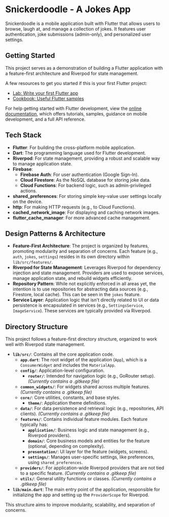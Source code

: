 # Snickerdoodle - A Jokes App

Snickerdoodle is a mobile application built with Flutter that allows users to browse, laugh at, and manage a collection of jokes. It features user authentication, joke submissions (admin-only), and personalized user settings.

## Getting Started

This project serves as a demonstration of building a Flutter application with a feature-first architecture and Riverpod for state management.

A few resources to get you started if this is your first Flutter project:

- [Lab: Write your first Flutter app](https://docs.flutter.dev/get-started/codelab)
- [Cookbook: Useful Flutter samples](https://docs.flutter.dev/cookbook)

For help getting started with Flutter development, view the
[online documentation](https://docs.flutter.dev/), which offers tutorials,
samples, guidance on mobile development, and a full API reference.

## Tech Stack

- **Flutter**: For building the cross-platform mobile application.
- **Dart**: The programming language used for Flutter development.
- **Riverpod**: For state management, providing a robust and scalable way to manage application state.
- **Firebase**:
    - **Firebase Auth**: For user authentication (Google Sign-In).
    - **Cloud Firestore**: As the NoSQL database for storing joke data.
    - **Cloud Functions**: For backend logic, such as admin-privileged actions.
- **shared_preferences**: For storing simple key-value user settings locally on the device.
- **http**: For making HTTP requests (e.g., to Cloud Functions).
- **cached_network_image**: For displaying and caching network images.
- **flutter_cache_manager**: For more advanced cache management.

## Design Patterns & Architecture

- **Feature-First Architecture**: The project is organized by features, promoting modularity and separation of concerns. Each feature (e.g., `auth`, `jokes`, `settings`) resides in its own directory within `lib/src/features/`.
- **Riverpod for State Management**: Leverages Riverpod for dependency injection and state management. Providers are used to expose services, manage application state, and rebuild widgets efficiently.
- **Repository Pattern**: While not explicitly enforced in all areas yet, the intention is to use repositories for abstracting data sources (e.g., Firestore, local cache). This can be seen in the `jokes` feature.
- **Service Layer**: Application logic that isn't directly related to UI or data persistence is encapsulated in services (e.g., `SettingsService`, `ImageService`). These services are typically provided via Riverpod.

## Directory Structure

This project follows a feature-first directory structure, organized to work well with Riverpod state management.

- **`lib/src/`**: Contains all the core application code.
  - **`app.dart`**: The root widget of the application (`App`), which is a `ConsumerWidget` and includes the `MaterialApp`.
  - **`config/`**: Application-level configuration.
    - **`router/`**: Intended for navigation logic (e.g., GoRouter setup). *(Currently contains a .gitkeep file)*
  - **`common_widgets/`**: For widgets shared across multiple features. *(Currently contains a .gitkeep file)*
  - **`core/`**: Core utilities, constants, and base styles.
    - **`theme/`**: Application theme definitions.
  - **`data/`**: For data persistence and retrieval logic (e.g., repositories, API clients). *(Currently contains a .gitkeep file)*
  - **`features/`**: Contains individual feature modules. Each feature typically has:
    - **`application/`**: Business logic and state management (e.g., Riverpod providers).
    - **`domain/`**: Core business models and entities for the feature (optional, depending on complexity).
    - **`presentation/`**: UI layer for the feature (widgets, screens).
    - **`settings/`**: Manages user-specific settings, like preferences, using `shared_preferences`.
  - **`providers/`**: For application-wide Riverpod providers that are not tied to a specific feature. *(Currently contains a .gitkeep file)*
  - **`utils/`**: General utility functions or classes. *(Currently contains a .gitkeep file)*
- **`lib/main.dart`**: The main entry point of the application, responsible for initializing the app and setting up the `ProviderScope` for Riverpod.

This structure aims to improve modularity, scalability, and separation of concerns.

